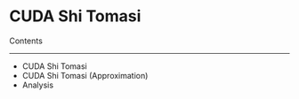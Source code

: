 # CUDA Shi Tomasi
Contents
_________

* CUDA Shi Tomasi 
* CUDA Shi Tomasi (Approximation) 
* Analysis
